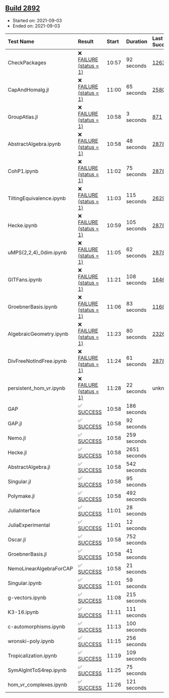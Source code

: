 ## [Build 2892](https://oscarci.mathematik.uni-kl.de/job/oscar-stable/2892/)

* Started on: 2021-09-03
* Ended on: 2021-09-03

| Test Name    | Result | Start | Duration | Last Success | First Failure |
|:-------------|:-------|:------|:---------|:-------------|:--------------|
| CheckPackages | ❌ [FAILURE (status = 1)](https://oscarci.mathematik.uni-kl.de/job/oscar-stable/2892/artifact/logs/build-2892/CheckPackages.log) | 10:57 | 92 seconds | [1263](https://oscarci.mathematik.uni-kl.de/job/oscar-stable/1263/) | [1264](https://oscarci.mathematik.uni-kl.de/job/oscar-stable/1264/) |
| CapAndHomalg.jl | ❌ [FAILURE (status = 1)](https://oscarci.mathematik.uni-kl.de/job/oscar-stable/2892/artifact/logs/build-2892/CapAndHomalg.jl.log) | 11:00 | 65 seconds | [2580](https://oscarci.mathematik.uni-kl.de/job/oscar-stable/2580/) | [2581](https://oscarci.mathematik.uni-kl.de/job/oscar-stable/2581/) |
| GroupAtlas.jl | ❌ [FAILURE (status = 1)](https://oscarci.mathematik.uni-kl.de/job/oscar-stable/2892/artifact/logs/build-2892/GroupAtlas.jl.log) | 10:58 | 3 seconds | [871](https://oscarci.mathematik.uni-kl.de/job/oscar-stable/871/) | [872](https://oscarci.mathematik.uni-kl.de/job/oscar-stable/872/) |
| AbstractAlgebra.ipynb | ❌ [FAILURE (status = 1)](https://oscarci.mathematik.uni-kl.de/job/oscar-stable/2892/artifact/logs/build-2892/AbstractAlgebra.ipynb.log) | 10:58 | 48 seconds | [2878](https://oscarci.mathematik.uni-kl.de/job/oscar-stable/2878/) | [2879](https://oscarci.mathematik.uni-kl.de/job/oscar-stable/2879/) |
| CohP1.ipynb | ❌ [FAILURE (status = 1)](https://oscarci.mathematik.uni-kl.de/job/oscar-stable/2892/artifact/logs/build-2892/CohP1.ipynb.log) | 11:02 | 75 seconds | [2878](https://oscarci.mathematik.uni-kl.de/job/oscar-stable/2878/) | [2879](https://oscarci.mathematik.uni-kl.de/job/oscar-stable/2879/) |
| TiltingEquivalence.ipynb | ❌ [FAILURE (status = 1)](https://oscarci.mathematik.uni-kl.de/job/oscar-stable/2892/artifact/logs/build-2892/TiltingEquivalence.ipynb.log) | 11:03 | 115 seconds | [2629](https://oscarci.mathematik.uni-kl.de/job/oscar-stable/2629/) | [2630](https://oscarci.mathematik.uni-kl.de/job/oscar-stable/2630/) |
| Hecke.ipynb | ❌ [FAILURE (status = 1)](https://oscarci.mathematik.uni-kl.de/job/oscar-stable/2892/artifact/logs/build-2892/Hecke.ipynb.log) | 10:59 | 105 seconds | [2878](https://oscarci.mathematik.uni-kl.de/job/oscar-stable/2878/) | [2879](https://oscarci.mathematik.uni-kl.de/job/oscar-stable/2879/) |
| uMPS(2,2,4)_0dim.ipynb | ❌ [FAILURE (status = 1)](https://oscarci.mathematik.uni-kl.de/job/oscar-stable/2892/artifact/logs/build-2892/uMPS-2-2-4-_0dim.ipynb.log) | 11:05 | 62 seconds | [2878](https://oscarci.mathematik.uni-kl.de/job/oscar-stable/2878/) | [2879](https://oscarci.mathematik.uni-kl.de/job/oscar-stable/2879/) |
| GITFans.ipynb | ❌ [FAILURE (status = 1)](https://oscarci.mathematik.uni-kl.de/job/oscar-stable/2892/artifact/logs/build-2892/GITFans.ipynb.log) | 11:21 | 108 seconds | [1646](https://oscarci.mathematik.uni-kl.de/job/oscar-stable/1646/) | [1647](https://oscarci.mathematik.uni-kl.de/job/oscar-stable/1647/) |
| GroebnerBasis.ipynb | ❌ [FAILURE (status = 1)](https://oscarci.mathematik.uni-kl.de/job/oscar-stable/2892/artifact/logs/build-2892/GroebnerBasis.ipynb.log) | 11:06 | 83 seconds | [1168](https://oscarci.mathematik.uni-kl.de/job/oscar-stable/1168/) | [1169](https://oscarci.mathematik.uni-kl.de/job/oscar-stable/1169/) |
| AlgebraicGeometry.ipynb | ❌ [FAILURE (status = 1)](https://oscarci.mathematik.uni-kl.de/job/oscar-stable/2892/artifact/logs/build-2892/AlgebraicGeometry.ipynb.log) | 11:23 | 80 seconds | [2326](https://oscarci.mathematik.uni-kl.de/job/oscar-stable/2326/) | [2327](https://oscarci.mathematik.uni-kl.de/job/oscar-stable/2327/) |
| DivFreeNotIndFree.ipynb | ❌ [FAILURE (status = 1)](https://oscarci.mathematik.uni-kl.de/job/oscar-stable/2892/artifact/logs/build-2892/DivFreeNotIndFree.ipynb.log) | 11:24 | 61 seconds | [2878](https://oscarci.mathematik.uni-kl.de/job/oscar-stable/2878/) | [2879](https://oscarci.mathematik.uni-kl.de/job/oscar-stable/2879/) |
| persistent_hom_vr.ipynb | ❌ [FAILURE (status = 1)](https://oscarci.mathematik.uni-kl.de/job/oscar-stable/2892/artifact/logs/build-2892/persistent_hom_vr.ipynb.log) | 11:28 | 22 seconds | unknown | unknown |
| GAP | ✅ [SUCCESS](https://oscarci.mathematik.uni-kl.de/job/oscar-stable/2892/artifact/logs/build-2892/GAP.log) | 10:58 | 186 seconds |  |  |
| GAP.jl | ✅ [SUCCESS](https://oscarci.mathematik.uni-kl.de/job/oscar-stable/2892/artifact/logs/build-2892/GAP.jl.log) | 10:58 | 92 seconds |  |  |
| Nemo.jl | ✅ [SUCCESS](https://oscarci.mathematik.uni-kl.de/job/oscar-stable/2892/artifact/logs/build-2892/Nemo.jl.log) | 10:58 | 259 seconds |  |  |
| Hecke.jl | ✅ [SUCCESS](https://oscarci.mathematik.uni-kl.de/job/oscar-stable/2892/artifact/logs/build-2892/Hecke.jl.log) | 10:58 | 2651 seconds |  |  |
| AbstractAlgebra.jl | ✅ [SUCCESS](https://oscarci.mathematik.uni-kl.de/job/oscar-stable/2892/artifact/logs/build-2892/AbstractAlgebra.jl.log) | 10:58 | 542 seconds |  |  |
| Singular.jl | ✅ [SUCCESS](https://oscarci.mathematik.uni-kl.de/job/oscar-stable/2892/artifact/logs/build-2892/Singular.jl.log) | 10:58 | 95 seconds |  |  |
| Polymake.jl | ✅ [SUCCESS](https://oscarci.mathematik.uni-kl.de/job/oscar-stable/2892/artifact/logs/build-2892/Polymake.jl.log) | 10:58 | 492 seconds |  |  |
| JuliaInterface | ✅ [SUCCESS](https://oscarci.mathematik.uni-kl.de/job/oscar-stable/2892/artifact/logs/build-2892/JuliaInterface.log) | 11:01 | 28 seconds |  |  |
| JuliaExperimental | ✅ [SUCCESS](https://oscarci.mathematik.uni-kl.de/job/oscar-stable/2892/artifact/logs/build-2892/JuliaExperimental.log) | 11:01 | 12 seconds |  |  |
| Oscar.jl | ✅ [SUCCESS](https://oscarci.mathematik.uni-kl.de/job/oscar-stable/2892/artifact/logs/build-2892/Oscar.jl.log) | 10:58 | 752 seconds |  |  |
| GroebnerBasis.jl | ✅ [SUCCESS](https://oscarci.mathematik.uni-kl.de/job/oscar-stable/2892/artifact/logs/build-2892/GroebnerBasis.jl.log) | 10:58 | 41 seconds |  |  |
| NemoLinearAlgebraForCAP | ✅ [SUCCESS](https://oscarci.mathematik.uni-kl.de/job/oscar-stable/2892/artifact/logs/build-2892/NemoLinearAlgebraForCAP.log) | 10:58 | 21 seconds |  |  |
| Singular.ipynb | ✅ [SUCCESS](https://oscarci.mathematik.uni-kl.de/job/oscar-stable/2892/artifact/logs/build-2892/Singular.ipynb.log) | 11:01 | 59 seconds |  |  |
| g-vectors.ipynb | ✅ [SUCCESS](https://oscarci.mathematik.uni-kl.de/job/oscar-stable/2892/artifact/logs/build-2892/g-vectors.ipynb.log) | 11:08 | 215 seconds |  |  |
| K3-16.ipynb | ✅ [SUCCESS](https://oscarci.mathematik.uni-kl.de/job/oscar-stable/2892/artifact/logs/build-2892/K3-16.ipynb.log) | 11:11 | 111 seconds |  |  |
| c-automorphisms.ipynb | ✅ [SUCCESS](https://oscarci.mathematik.uni-kl.de/job/oscar-stable/2892/artifact/logs/build-2892/c-automorphisms.ipynb.log) | 11:13 | 100 seconds |  |  |
| wronski-poly.ipynb | ✅ [SUCCESS](https://oscarci.mathematik.uni-kl.de/job/oscar-stable/2892/artifact/logs/build-2892/wronski-poly.ipynb.log) | 11:15 | 256 seconds |  |  |
| Tropicalization.ipynb | ✅ [SUCCESS](https://oscarci.mathematik.uni-kl.de/job/oscar-stable/2892/artifact/logs/build-2892/Tropicalization.ipynb.log) | 11:19 | 109 seconds |  |  |
| SymAlgIntToS4rep.ipynb | ✅ [SUCCESS](https://oscarci.mathematik.uni-kl.de/job/oscar-stable/2892/artifact/logs/build-2892/SymAlgIntToS4rep.ipynb.log) | 11:25 | 75 seconds |  |  |
| hom_vr_complexes.ipynb | ✅ [SUCCESS](https://oscarci.mathematik.uni-kl.de/job/oscar-stable/2892/artifact/logs/build-2892/hom_vr_complexes.ipynb.log) | 11:26 | 121 seconds |  |  |
